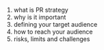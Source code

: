 1. what is PR strategy
2. why is it important
3. defining your target audience
4. how to reach your audience
5. risks, limits and challenges 
